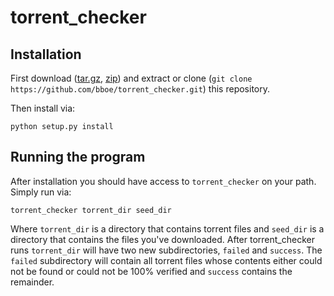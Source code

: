 # torrent_checker

## Installation

First download
([tar.gz](https://github.com/bboe/torrent_checker/tarball/master),
[zip](https://github.com/bboe/torrent_checker/zipball/master)) and extract or
clone (`git clone https://github.com/bboe/torrent_checker.git`) this
repository.

Then install via:

    python setup.py install

## Running the program

After installation you should have access to `torrent_checker` on your path.
Simply run via:

    torrent_checker torrent_dir seed_dir

Where `torrent_dir` is a directory that contains torrent files and `seed_dir`
is a directory that contains the files you've downloaded. After torrent_checker
runs `torrent_dir` will have two new subdirectories, `failed` and
`success`. The `failed` subdirectory will contain all torrent files whose
contents either could not be found or could not be 100% verified and `success`
contains the remainder.
